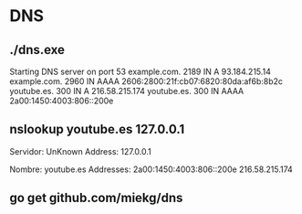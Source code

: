 # DNS

## ./dns.exe
Starting DNS server on port 53
example.com.    2189    IN      A       93.184.215.14
example.com.    2960    IN      AAAA    2606:2800:21f:cb07:6820:80da:af6b:8b2c
youtube.es.     300     IN      A       216.58.215.174
youtube.es.     300     IN      AAAA    2a00:1450:4003:806::200e


## nslookup youtube.es 127.0.0.1
Servidor:  UnKnown
Address:  127.0.0.1

Nombre:  youtube.es
Addresses:  2a00:1450:4003:806::200e
          216.58.215.174


##  go get github.com/miekg/dns

